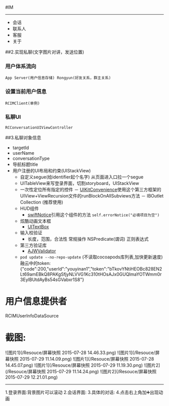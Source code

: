 #IM 
***
* 会话 
* 联系人 
* 客服 
* 关于

##2.实现私聊(文字图片对讲，发送位置)
### 用户体系流向
	App Server(用户信息存储) Rongyun(好友关系，群主关系)
### 设置当前用户信息
	RCIMClient(单例)
### 私聊UI
	RCConversationUIViewController
##3.私聊对象信息
* targetId
* userName
* conversationType
* 导航标题title
* 用户注册的UI布局和约束(UIStackView)
	 - 自定义segue(给identifier起个名字) 从页面进入口拉一个segue
	 - UITableView来写登录界面，切割storyboard，UIStackView
	 - 一次性定位所有指定的控件
	 	 － [UIKitConvenience](https://github.com/egold/UIKitConvenience)使用这个第三方框架的UIView+ViewRecursion文件的runBlockOnAllSubviews方法
	 	 － IBOutlet Collection (推荐使用)
	 - HUD组件
	 	 - [swiftNotice](https://github.com/johnlui/SwiftNotice)引用这个组件的方法 `self.errorNotice("必填项目为空")`
	 - 炫酷动画文本框
	 	 - [UITextBox]()
	 - 输入校验证
	 	 - 长度，范围，合法性 常规操作 NSPredicate(谓词) 正则表达式
	 - 第三方验证库
	 	 - [AJWValidator](https://github.com/adamwaite/AJWValidator)
	 - `pod update --no-repo-update` (不读取cocoapods库列表,加快更新速度)
融云中的token:{"code":200,"userId":"youyinan1","token":"bTkovYNtiHEOBc828EN2Lt69amEBkQ8PAKgSfjyNLVVG1Kc310tHOsAJx0GUQImaYOTWmm0r3EylBUtdAyBs54sGVabxr1S8"}

# 用户信息提供者
RCIMUserInfoDataSource

# 截图:
![图片1](/Resouce/屏幕快照 2015-07-28 14.46.33.png)
![图片1](/Resouce/屏幕快照 2015-07-29 11.14.09.png) 
![图片1](/Resouce/屏幕快照 2015-07-28 14.45.07.png)
![图片1](/Resouce/屏幕快照 2015-07-29 11.19.30.png)
![图片2](/Resouce/屏幕快照 2015-07-29 11.14.24.png)
![图片2](/Resouce/屏幕快照 2015-07-29 12.21.01.png)

***

1.登录界面:背景图片可以滚动
2.会话界面:
3.具体的对话:
4.点击右上角加➕出现动画

